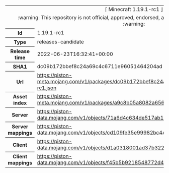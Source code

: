 <html><table>
<tr><td colspan="2" align="center"><img width="0" height="0"><br/>⌈ Minecraft 1.19.1-rc1 ⌋<br/><img width="0" height="0"></td></tr>
<tr><td colspan="2" align="center"><img width="0" height="0"><br/>
:warning: This repository is not official, approved, endorsed, associated or connected with Mojang :warning:
<br/><img width="0" height="0"></td></tr>
<tr><th>Id</th><td>1.19.1-rc1</td></tr>
<tr><th>Type</th><td>releases-candidate</td></tr>
<tr><th>Release time</th><td>2022-06-23T16:32:41+00:00</td></tr>
<tr><th>SHA1</th><td>dc09b172bbef8c24a69c4c6711e96051464204ad</td></tr>
<tr><th>Url</th><td><a href="https://piston-meta.mojang.com/v1/packages/dc09b172bbef8c24a69c4c6711e96051464204ad/1.19.1-rc1.json">https://piston-meta.mojang.com/v1/packages/dc09b172bbef8c24a69c4c6711e96051464204ad/1.19.1-rc1.json</a></td></tr>
<tr><th>Asset index</th><td><a href="https://piston-meta.mojang.com/v1/packages/a9c8b05a8082a65678beda6dfa2b8f21fa627bce/1.19.json">https://piston-meta.mojang.com/v1/packages/a9c8b05a8082a65678beda6dfa2b8f21fa627bce/1.19.json</a></td></tr>
<tr><th>Server</th><td><a href="https://piston-data.mojang.com/v1/objects/71a6d4c634de517ab1b6c2db8b743cbc831d9794/server.jar">https://piston-data.mojang.com/v1/objects/71a6d4c634de517ab1b6c2db8b743cbc831d9794/server.jar</a></td></tr>
<tr><th>Server mappings</th><td><a href="https://piston-data.mojang.com/v1/objects/cd109fe35e99982bc443fbff21a1c5d12beca422/server.txt">https://piston-data.mojang.com/v1/objects/cd109fe35e99982bc443fbff21a1c5d12beca422/server.txt</a></td></tr>
<tr><th>Client</th><td><a href="https://piston-data.mojang.com/v1/objects/d1a0318001ad37b322f56c29582011e0911b2b49/client.jar">https://piston-data.mojang.com/v1/objects/d1a0318001ad37b322f56c29582011e0911b2b49/client.jar</a></td></tr>
<tr><th>Client mappings</th><td><a href="https://piston-data.mojang.com/v1/objects/f45b5b9218548772d45f4cb029d0249879895dfb/client.txt">https://piston-data.mojang.com/v1/objects/f45b5b9218548772d45f4cb029d0249879895dfb/client.txt</a></td></tr>
</table></html>